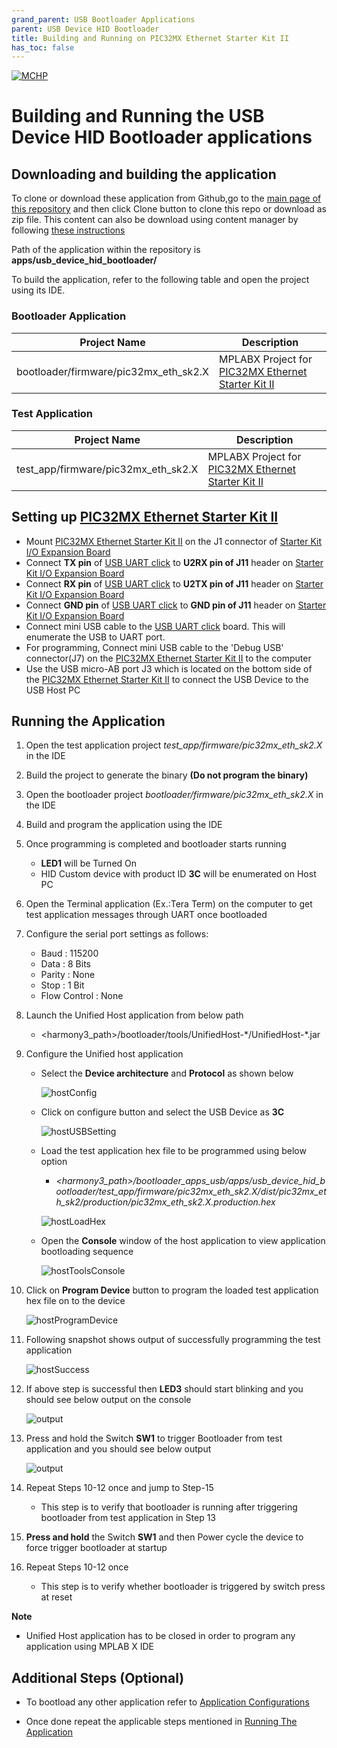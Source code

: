 ```yaml
---
grand_parent: USB Bootloader Applications
parent: USB Device HID Bootloader
title: Building and Running on PIC32MX Ethernet Starter Kit II
has_toc: false
---
```


[![MCHP](https://www.microchip.com/ResourcePackages/Microchip/assets/dist/images/logo.png)](https://www.microchip.com)

# Building and Running the USB Device HID Bootloader applications

## Downloading and building the application

To clone or download these application from Github,go to the [main page of this repository](https://github.com/Microchip-MPLAB-Harmony/bootloader_apps_usb) and then click Clone button to clone this repo or download as zip file. This content can also be download using content manager by following [these instructions](https://github.com/Microchip-MPLAB-Harmony/contentmanager/wiki)

Path of the application within the repository is **apps/usb_device_hid_bootloader/**

To build the application, refer to the following table and open the project using its IDE.

### Bootloader Application

| Project Name      | Description                                    |
| ----------------- | ---------------------------------------------- |
| bootloader/firmware/pic32mx_eth_sk2.X    | MPLABX Project for [PIC32MX Ethernet Starter Kit II](https://www.microchip.com/DevelopmentTools/ProductDetails/dm320004-2)|

### Test Application

| Project Name      | Description                                    |
| ----------------- | ---------------------------------------------- |
| test_app/firmware/pic32mx_eth_sk2.X    | MPLABX Project for [PIC32MX Ethernet Starter Kit II](https://www.microchip.com/DevelopmentTools/ProductDetails/dm320004-2)|

## Setting up [PIC32MX Ethernet Starter Kit II](https://www.microchip.com/DevelopmentTools/ProductDetails/dm320004-2)

- Mount [PIC32MX Ethernet Starter Kit II](https://www.microchip.com/DevelopmentTools/ProductDetails/dm320004-2) on the J1 connector of [Starter Kit I/O Expansion Board](https://www.microchip.com/DevelopmentTools/ProductDetails/dm320002)
- Connect **TX pin** of [USB UART click](https://www.mikroe.com/usb-uart-click) to **U2RX pin of J11** header on [Starter Kit I/O Expansion Board](https://www.microchip.com/DevelopmentTools/ProductDetails/dm320002)
- Connect **RX pin** of [USB UART click](https://www.mikroe.com/usb-uart-click) to **U2TX pin of J11** header on [Starter Kit I/O Expansion Board](https://www.microchip.com/DevelopmentTools/ProductDetails/dm320002)
- Connect **GND pin** of [USB UART click](https://www.mikroe.com/usb-uart-click) to **GND pin of J11** header on [Starter Kit I/O Expansion Board](https://www.microchip.com/DevelopmentTools/ProductDetails/dm320002)
- Connect mini USB cable to the [USB UART click](https://www.mikroe.com/usb-uart-click) board. This will enumerate the USB to UART port.
- For programming, Connect mini USB cable to the 'Debug USB' connector(J7) on the [PIC32MX Ethernet Starter Kit II](https://www.microchip.com/DevelopmentTools/ProductDetails/dm320004-2) to the computer
- Use the USB micro-AB port J3 which is located on the bottom side of the [PIC32MX Ethernet Starter Kit II](https://www.microchip.com/DevelopmentTools/ProductDetails/dm320004-2) to connect the USB Device to the USB Host PC

## Running the Application

1. Open the test application project *test_app/firmware/pic32mx_eth_sk2.X* in the IDE
2. Build the project to generate the binary **(Do not program the binary)**
3. Open the bootloader project *bootloader/firmware/pic32mx_eth_sk2.X* in the IDE
4. Build and program the application using the IDE

5. Once programming is completed and bootloader starts running
    - **LED1** will be Turned On
    -  HID Custom device with product ID **3C** will be enumerated on Host PC

6. Open the Terminal application (Ex.:Tera Term) on the computer to get test application messages through UART once bootloaded
7. Configure the serial port settings as follows:
    - Baud : 115200
    - Data : 8 Bits
    - Parity : None
    - Stop : 1 Bit
    - Flow Control : None

8. Launch the Unified Host application from below path
    - \<harmony3_path\>/bootloader/tools/UnifiedHost-\*/UnifiedHost-\*.jar

9. Configure the Unified host application
    - Select the **Device architecture** and **Protocol** as shown below

        ![hostConfig](../../docs/images/unified_host_config.png)

    - Click on configure button and select the USB Device as **3C**

        ![hostUSBSetting](../../docs/images/unified_host_usb_setting.png)

    - Load the test application hex file to be programmed using below option
        - *\<harmony3_path\>/bootloader_apps_usb/apps/usb_device_hid_bootloader/test_app/firmware/pic32mx_eth_sk2.X/dist/pic32mx_eth_sk2/production/pic32mx_eth_sk2.X.production.hex*

        ![hostLoadHex](../../docs/images/unified_host_load_hex.png)

    - Open the **Console** window of the host application to view application bootloading sequence

        ![hostToolsConsole](../../docs/images/unified_host_tools_console.png)

10. Click on **Program Device** button to program the loaded test application hex file on to the device

    ![hostProgramDevice](../../docs/images/unified_host_program_device.png)

11. Following snapshot shows output of successfully programming the test application

    ![hostSuccess](../../docs/images/unified_host_success.png)

12. If above step is successful then **LED3** should start blinking and you should see below output on the console

    ![output](./images/btl_usb_device_hid_test_app_console_success.png)

13. Press and hold the Switch **SW1** to trigger Bootloader from test application and you should see below output

    ![output](./images/btl_usb_device_hid_test_app_console_trigger_bootloader.png)

14. Repeat Steps 10-12 once and jump to Step-15
    - This step is to verify that bootloader is running after triggering bootloader from test application in Step 13

15. **Press and hold** the Switch **SW1** and then Power cycle the device to force trigger bootloader at startup
16. Repeat Steps 10-12 once
    - This step is to verify whether bootloader is triggered by switch press at reset

**Note**
- Unified Host application has to be closed in order to program any application using MPLAB X IDE


## Additional Steps (Optional)
- To bootload any other application refer to [Application Configurations](../../docs/readme_configure_application_pic32m.md)

- Once done repeat the applicable steps mentioned in [Running The Application](#running-the-application)
